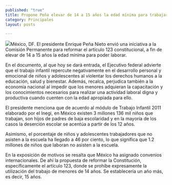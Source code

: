 ```yaml
---
published: "true"
title: Propone Peña elevar de 14 a 15 años la edad mínima para trabajar
category: Principales
layout: posts

---
```


![](http://i.imgur.com/cBXTs7Im.jpg)México, DF. El presidente Enrique Peña Nieto envió una iniciativa a la Comisión Permanente para reformar el artículo 123 constitucional, a fin de elevar de 14 a 15 años la edad mínima para poder laborar.

En el documento, al que hoy se dará entrada, el Ejecutivo federal advierte que el trabajo infantil repercute negativamente en el desarrollo personal y emocional de niños y adolescentes al violentar los derechos humanos a la educación, salud y bienestar. Además, recalca, perjudica también a la economía nacional al impedir que los menores adquieran la capacitación y los conocimientos necesarios para realizar una actividad laboral digna y productiva cuando cuenten con la edad apropiada para ello.

El presidente menciona que de acuerdo al módulo de Trabajo Infantil 2011 elaborado por el Inegi, en México existen 3 millones 136 mil niños que trabajan, son hijos de padres de baja escolaridad y en la mayoría de los casos la deserción escolar se acentúa a partir de los 12 años.

Asimismo, el porcentaje de niños y adolescentes trabajadores que no asisten a la escuela ha llegado a 46 por ciento, lo que significa que 1.2 millones de niños que laboran no asisten a la escuela.

En la exposición de motivos se resalta que México ha asignado convenios internacionales. De ahí la propuesta de reformar la Constitución, específicamente el artículo 123, donde se prohíbe expresamente la utilización del trabajo de menores de 14 años. Se establecería un año más, es decir, 15 años.
